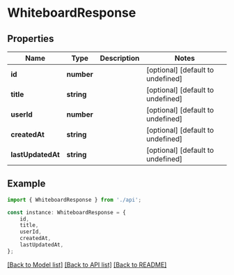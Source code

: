 # WhiteboardResponse


## Properties

Name | Type | Description | Notes
------------ | ------------- | ------------- | -------------
**id** | **number** |  | [optional] [default to undefined]
**title** | **string** |  | [optional] [default to undefined]
**userId** | **number** |  | [optional] [default to undefined]
**createdAt** | **string** |  | [optional] [default to undefined]
**lastUpdatedAt** | **string** |  | [optional] [default to undefined]

## Example

```typescript
import { WhiteboardResponse } from './api';

const instance: WhiteboardResponse = {
    id,
    title,
    userId,
    createdAt,
    lastUpdatedAt,
};
```

[[Back to Model list]](../README.md#documentation-for-models) [[Back to API list]](../README.md#documentation-for-api-endpoints) [[Back to README]](../README.md)
